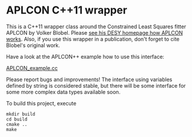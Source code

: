 # APLCON C++11 wrapper

This is a C++11 wrapper class around the Constrained Least Squares
fitter APLCON by Volker Blobel. Please
[see his DESY homepage how APLCON works](http://www.desy.de/~blobel/wwwcondl.html).
Also, if you use this wrapper in a publication, don't forget to cite
Blobel's original work.

Have a look at the APLCON++ example how to use this interface:

[APLCON_example.cc](src/APLCON_example.cc)

Please report bugs and improvements! The interface using variables
defined by string is considered stable, but there will be some
interface for some more complex data types available soon.

To build this project, execute
```
mkdir build
cd build
cmake ..
make
```

